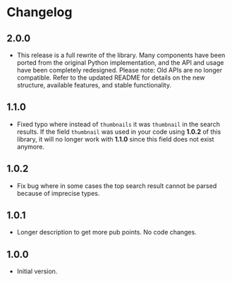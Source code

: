 # Changelog

## 2.0.0

- This release is a full rewrite of the library. Many components have been ported from the original Python implementation, and the API and usage have been completely redesigned. Please note: Old APIs are no longer compatible. Refer to the updated README for details on the new structure, available features, and stable functionality.

## 1.1.0

- Fixed typo where instead of `thumbnails` it was `thumbnail` in the search results. If the field `thumbnail` was used in your code using **1.0.2** of this library, it will no longer work with **1.1.0** since this field does not exist anymore.

## 1.0.2

- Fix bug where in some cases the top search result cannot be parsed because of imprecise types.

## 1.0.1

- Longer description to get more pub points. No code changes.

## 1.0.0

- Initial version.
